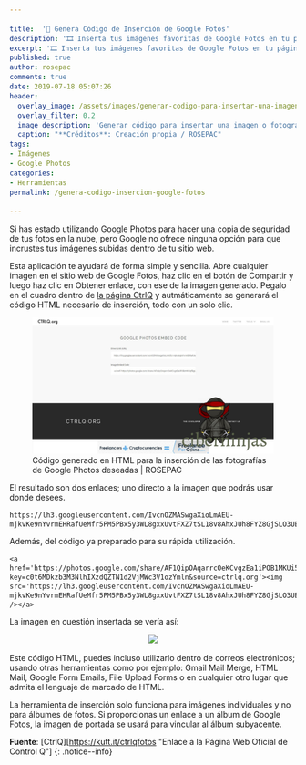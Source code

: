 ```yaml
---

title:  '🔨 Genera Código de Inserción de Google Fotos'
description: '🎞 Inserta tus imágenes favoritas de Google Fotos en tu página web o sitio Online favorito a través de un código de inserción en HTML generado automáticamente.'
excerpt: '🎞 Inserta tus imágenes favoritas de Google Fotos en tu página web o sitio Online favorito a través de un código de inserción en HTML generado automáticamente.'
published: true
author: rosepac
comments: true
date: 2019-07-18 05:07:26
header:
  overlay_image: /assets/images/generar-codigo-para-insertar-una-imagen-de-google-fotos.jpg
  overlay_filter: 0.2
  image_description: 'Generar código para insertar una imagen o fotografía de Google Photos | ROSEPAC'
  caption: "**Créditos**: Creación propia / ROSEPAC"
tags:
- Imágenes
- Google Photos
categories:
- Herramientas
permalink: /genera-codigo-insercion-google-fotos

---
```


Si has estado utilizando Google Photos para hacer una copia de seguridad de tus fotos en la nube, pero Google no ofrece ninguna opción para que incrustes tus imágenes subidas dentro de tu sitio web.

Esta aplicación te ayudará de forma simple y sencilla. Abre cualquier imagen en el sitio web de Google Fotos, haz clic en el botón de Compartir y luego haz clic en Obtener enlace, con ese de la imagen generado. Pegalo en el cuadro dentro de [la página CtrlQ](https://ctrlq.org/google/photos) y autmáticamente se generará el código HTML necesario de inserción, todo con un solo clic.

<figure>
    <a href="/assets/images/codigo-generado-en-HTML-para-la-insercion-de-la-fotografia-de-Google-Photos-deseada.jpg" class="image-popup"><img src="/assets/images/codigo-generado-en-HTML-para-la-insercion-de-la-fotografia-de-Google-Photos-deseada.jpg"></a>
    <figcaption>Código generado en HTML para la inserción de las fotografías de Google Photos deseadas | ROSEPAC</figcaption>
</figure>

El resultado son dos enlaces; uno directo a la imagen que podrás usar donde desees.

```
https://lh3.googleusercontent.com/IvcnOZMASwgaXioLmAEU-mjkvKe9nYvrmEHRafUeMfr5PM5PBx5y3WL8gxxUvtFXZ7tSL18v8AhxJUh8FYZ8GjSLO3UEqjAilE1G5AlyGvIHHtAbhYDkmL5uvrIU0RJOT8IygUnqdA=w2400
```

Además, del código ya preparado para su rápida utilización.

```
<a href='https://photos.google.com/share/AF1QipOAqarrcOeKCvgzEa1iPOB1MKUi5fBgUH5Q6JvpA48RVk4yO_6cumqt_saBiegp_Q?key=c0t6MDkzb3M3NlhIXzdQZTN1d2VjMWc3V1ozYmln&source=ctrlq.org'><img src='https://lh3.googleusercontent.com/IvcnOZMASwgaXioLmAEU-mjkvKe9nYvrmEHRafUeMfr5PM5PBx5y3WL8gxxUvtFXZ7tSL18v8AhxJUh8FYZ8GjSLO3UEqjAilE1G5AlyGvIHHtAbhYDkmL5uvrIU0RJOT8IygUnqdA=w2400' /></a>
```

La imagen en cuestión insertada se vería así:

<center><a href='https://photos.google.com/share/AF1QipOAqarrcOeKCvgzEa1iPOB1MKUi5fBgUH5Q6JvpA48RVk4yO_6cumqt_saBiegp_Q?key=c0t6MDkzb3M3NlhIXzdQZTN1d2VjMWc3V1ozYmln&source=ctrlq.org'><img src='https://lh3.googleusercontent.com/IvcnOZMASwgaXioLmAEU-mjkvKe9nYvrmEHRafUeMfr5PM5PBx5y3WL8gxxUvtFXZ7tSL18v8AhxJUh8FYZ8GjSLO3UEqjAilE1G5AlyGvIHHtAbhYDkmL5uvrIU0RJOT8IygUnqdA=w2400' /></a></center>

Este código HTML, puedes incluso utilizarlo dentro de correos electrónicos; usando otras herramientas como por ejemplo: Gmail Mail Merge, HTML Mail, Google Form Emails, File Upload Forms o en cualquier otro lugar que admita el lenguaje de marcado de HTML.

La herramienta de inserción solo funciona para imágenes individuales y no para álbumes de fotos. Si proporcionas un enlace a un álbum de Google Fotos, la imagen de portada se usará para vincular al álbum subyacente.

**Fuente**: [CtrlQ][https://kutt.it/ctrlqfotos "Enlace a la Página Web Oficial de Control Q"]
{: .notice--info}